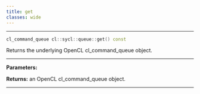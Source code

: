 ```yaml
---
title: get
classes: wide
---
```



---

```cpp
cl_command_queue cl::sycl::queue::get() const
```


Returns the underlying OpenCL cl_command_queue object. 


---
**Parameters:**

**Returns:** an OpenCL cl_command_queue object. 

---
